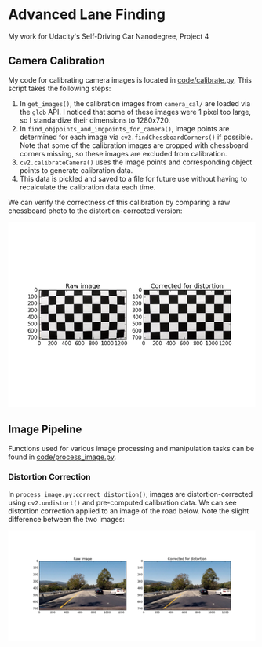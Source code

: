 # Advanced Lane Finding

My work for Udacity's Self-Driving Car Nanodegree, Project 4

## Camera Calibration

My code for calibrating camera images is located in [code/calibrate.py](code/calibrate.py). This script takes the following steps:

1. In `get_images()`, the calibration images from `camera_cal/` are loaded via the `glob` API. I noticed that some of these images were 1 pixel too large, so I standardize their dimensions to 1280x720.
2. In `find_objpoints_and_imgpoints_for_camera()`, image points are determined for each image via `cv2.findChessboardCorners()` if possible. Note that some of the calibration images are cropped with chessboard corners missing, so these images are excluded from calibration.
3. `cv2.calibrateCamera()` uses the image points and corresponding object points to generate calibration data.
4. This data is pickled and saved to a file for future use without having to recalculate the calibration data each time.

We can verify the correctness of this calibration by comparing a raw chessboard photo to the distortion-corrected version:

![Distortion Correction](output_images/camera_cal_checkerboard.png "Distortion Correction")

## Image Pipeline

Functions used for various image processing and manipulation tasks can be found in [code/process_image.py](code/process_image.py).

### Distortion Correction

In `process_image.py:correct_distortion()`, images are distortion-corrected using `cv2.undistort()` and pre-computed calibration data. We can see distortion correction applied to an image of the road below. Note the slight difference between the two images:

![Distortion Correction](output_images/raw_corrected.png "Distortion Correction")
